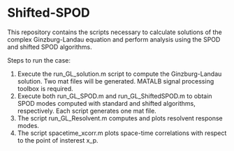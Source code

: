 # Shifted-SPOD

This repository contains the scripts necessary to calculate solutions of the complex Ginzburg-Landau equation and perform analysis using the SPOD and shifted SPOD algorithms.

Steps to run the case:

1. Execute the run_GL_solution.m script to compute the Ginzburg-Landau solution. Two mat files will be generated. MATALB signal processing toolbox is required.
2. Execute both run_GL_SPOD.m and run_GL_ShiftedSPOD.m to obtain SPOD modes computed with standard and shifted algorithms, respectively. Each script generates one mat file.
3. The script run_GL_Resolvent.m computes and plots resolvent response modes.
4. The script spacetime_xcorr.m plots space-time correlations with respect to the point of insterest x_p. 
